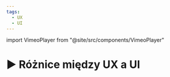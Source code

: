 ```yaml
---
tags:
  - UX
  - UI
---
```


import VimeoPlayer from "@site/src/components/VimeoPlayer"

# ▶️ Różnice między UX a UI

<VimeoPlayer videoId="772085604" />
